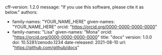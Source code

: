 cff-version: 1.2.0
message: "If you use this software, please cite it as below."
authors:
- family-names: "YOUR_NAME_HERE"
  given-names: "YOUR_NAME_HERE"
  orcid: "https://orcid.org/0000-0000-0000-0000"
- family-names: "Lisa"
  given-names: "Mona"
  orcid: "https://orcid.org/0000-0000-0000-0000"
title: "docs"
version: 1.0.0
doi: 10.5281/zenodo.1234
date-released: 2021-08-10
url: "https://github.com/github/docs"
